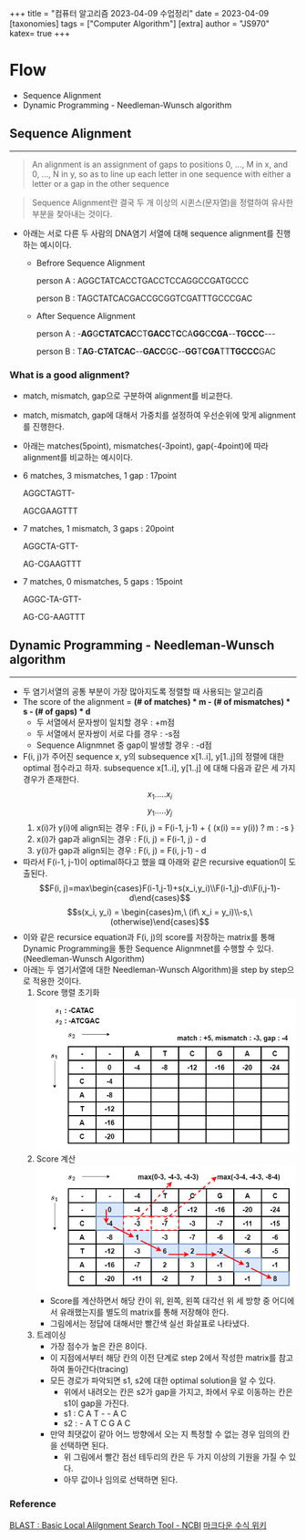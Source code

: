 +++
title = "컴퓨터 알고리즘 2023-04-09 수업정리"
date = 2023-04-09
[taxonomies]
tags = ["Computer Algorithm"]
[extra]
author = "JS970"
katex= true
+++
# Flow
- Sequence Alignment
- Dynamic Programming - Needleman-Wunsch algorithm

## Sequence Alignment
---
> An alignment is an assignment of gaps to positions 0, ..., M in x, and 0, ..., N in y, so as to line up each letter in one sequence with either a letter or a gap in the other sequence

>Sequence Alignment란 결국 두 개 이상의 시퀸스(문자열)을 정렬하여 유사한 부분을 찾아내는 것이다.

- 아래는 서로 다른 두 사람의 DNA염기 서열에 대해 sequence alignment를 진행하는 예시이다.
	- Befrore Sequence Alignment

		person A : AGGCTATCACCTGACCTCCAGGCCGATGCCC
		
		person B : TAGCTATCACGACCGCGGTCGATTTGCCCGAC
	- After Sequence Alignment

		person A : -**AG**G**CTATCAC**CT**GACC**T**C**CA**GG**C**CGA**--**TGCCC**---
		
		person B : T**AG**-**CTATCAC**--**GACC**G**C**--**GG**T**CGA**TT**TGCCC**GAC

### What is a good alignment?
- match, mismatch, gap으로 구분하여 alignment를 비교한다.
- match, mismatch, gap에 대해서 가중치를 설정하여 우선순위에 맞게 alignment를 진행한다.
- 아래는 matches(5point), mismatches(-3point), gap(-4point)에 따라 alignment를 비교하는 예시이다.
- 6 matches, 3 mismatches, 1 gap : 17point

	AGGCTAGTT-
	
	AGCGAAGTTT
- 7 matches, 1 mismatch, 3 gaps : 20point

	AGGCTA-GTT-
	
	AG-CGAAGTTT
- 7 matches, 0 mismatches, 5 gaps : 15point

	AGGC-TA-GTT-
	
	AG-CG-AAGTTT

## Dynamic Programming - Needleman-Wunsch algorithm
---
- 두 염기서열의 공통 부분이 가장 많아지도록 정렬할 때 사용되는 알고리즘
- The score of the alignment = **(# of matches) * m - (# of mismatches) * s - (# of gaps) * d**
	- 두 서열에서 문자쌍이 일치할 경우 : +m점
	- 두 서열에서 문자쌍이 서로 다를 경우 : -s점
	- Sequence Alignmnet 중 gap이 발생할 경우 : -d점
- F(i, j)가 주어진 sequence x, y의 subsequence x\[1..i], y\[1..j]의 정렬에 대한 optimal 점수라고 하자. subsequence x\[1..i], y\[1..j] 에 대해 다음과 같은 세 가지 경우가 존재한다.
	$$x_1 ..... x_i $$$$y_1.....y_j$$
	1. x(i)가 y(i)에 align되는 경우 : F(i, j) = F(i-1, j-1) + { (x(i) == y(i)) ? m : -s }
	2. x(i)가 gap과 align되는 경우 : F(i, j) = F(i-1, j) - d
	3. y(i)가 gap과 align되는 경우 : F(i, j) = F(i, j-1) - d
- 따라서 F(i-1, j-1)이 optimal하다고 했을 떄 아래와 같은 recursive equation이 도출된다.$$F(i, j)=max\begin{cases}F(i-1,j-1)+s(x_i,y_i)\\F(i-1,j)-d\\F(i,j-1)-d\end{cases}$$$$s(x_i, y_i) = \begin{cases}m,\ (if\ x_i = y_i)\\-s,\ (otherwise)\end{cases}$$
- 이와 같은 recursice equation과 F(i, j)의 score를 저장하는 matrix를 통해 Dynamic Programming을 통한 Sequence Alignmnet를 수행할 수 있다.(Needleman-Wunsch Algorithm)
- 아래는 두 염기서열에 대한 Needleman-Wunsch Algorithm)을 step by step으로 적용한 것이다.
	1. Score 행렬 초기화![Step1](/image/Algorithm/Needleman-Wunsch_01.png)
	2. Score 계산![Step 2](/image/Algorithm/Needleman-Wunsch_02.png)
		- Score를 계산하면서 해당 칸이 위, 왼쪽, 왼쪽 대각선 위 세 방향 중 어디에서 유래했는지를 별도의 matrix를 통해 저장해야 한다.
		- 그림에서는 정답에 대해서만 빨간색 실선 화살표로 나타냈다.
	3. 트레이싱
		- 가장 점수가 높은 칸은 8이다.
		- 이 지점에서부터 해당 칸의 이전 단계로 step 2에서 작성한 matrix를 참고하여 돌아간다(tracing)
		- 모든 경로가 파악되면 s1, s2에 대한 optimal solution을 알 수 있다.
			- 위에서 내려오는 칸은 s2가 gap을 가지고, 좌에서 우로 이동하는 칸은 s1이 gap을 가진다.
			- s1 : C A T - - A C
			- s2 : - A T C G A C
		- 만약 최댓값이 같아 어느 방향에서 오는 지 특정할 수 없는 경우 임의의 칸을 선택하면 된다.
			- 위 그림에서 빨간 점선 테두리의 칸은 두 가지 이상의 기원을 가질 수 있다.
			- 아무 값이나 임의로 선택하면 된다.

### Reference
[BLAST : Basic Local Alilgnment Search Tool - NCBI](https://blast.ncbi.nlm.nih.gov/Blast.cgi)
[마크다운 수식 위키](http://tomoyo.ivyro.net/123/wiki.php/TeX_%EB%B0%8F_LaTeX_%EC%88%98%EC%8B%9D_%EB%AC%B8%EB%B2%95)
